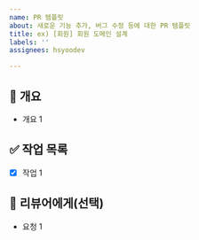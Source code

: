 ```yaml
---
name: PR 템플릿
about: 새로운 기능 추가, 버그 수정 등에 대한 PR 템플릿
title: ex) [회원] 회원 도메인 설계
labels: ''
assignees: hsyoodev

---
```


<!-- PR이 왜 필요한지, 어떤 작업을 수행했는지 간단히 작성 -->
## 📝 개요
- 개요 1

<!-- 이슈에서 지정한 작업 목록의 완료 상태를 표시  -->
## ✅ 작업 목록
- [x] 작업 1

<!-- 리뷰어가 특별히 봐주었으면 하는 부분이 있다면 작성-->
## 🙏 리뷰어에게(선택)
- 요청 1
